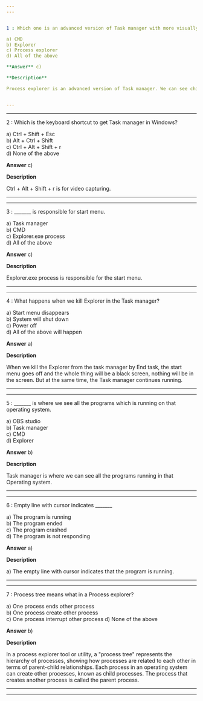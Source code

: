 ```yaml
---
---


1 : Which one is an advanced version of Task manager with more visually appealing features and more functionalities?  

a) CMD  
b) Explorer  
c) Process explorer  
d) All of the above  

**Answer** c) 

**Description**  

Process explorer is an advanced version of Task manager. We can see child parent relationship etc. in it. It has to be downloaded and installed.


---
```

---


2 : Which is the keyboard shortcut to get Task manager in Windows?  

a) Ctrl + Shift + Esc  
b) Alt + Ctrl + Shift  
c) Ctrl + Alt + Shift + r  
d) None of the above  

**Answer** c) 

**Description**  

Ctrl + Alt + Shift + r is for video capturing. 

---
---


3 : _______ is responsible for start menu.

a) Task manager  
b) CMD  
c) Explorer.exe process  
d) All of the above  

**Answer** c) 

**Description**  

Explorer.exe process is responsible for the start menu.

---
---


4 : What happens when we kill Explorer in the Task manager?

a) Start menu disappears  
b) System will shut down  
c) Power off  
d) All of the above will happen  

**Answer** a) 

**Description**  

When we kill the Explorer from the task manager by End task, the start menu goes off and the whole thing will be a black screen, nothing will be in the screen. But at the same time, the Task manager continues running.

---
---


5 : _______ is where we see all the programs which is running on that operating system.  

a) OBS studio  
b) Task manager  
c) CMD  
d) Explorer  

**Answer** b) 

**Description**  

Task manager is where we can see all the programs running in that Operating system.

---
---


6 : Empty line with cursor indicates _______  

a) The program is running  
b) The program ended  
c) The program crashed  
d) The program is not responding  

**Answer** a) 

**Description**  

a) The empty line with cursor indicates that the program is running.

---
---


7 : Process tree means what in a Process explorer?  

a) One process ends other process  
b) One process create other process  
c) One process interrupt other process
d) None of the above  

**Answer** b) 

**Description**  

In a process explorer tool or utility, a "process tree" represents the hierarchy of processes, showing how processes are related to each other in terms of parent-child relationships. Each process in an operating system can create other processes, known as child processes. The process that creates another process is called the parent process.   

---
---




